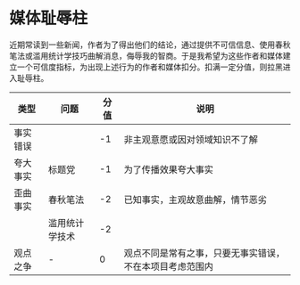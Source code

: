 # 媒体耻辱柱

近期常读到一些新闻，作者为了得出他们的结论，通过提供不可信信息、使用春秋笔法或滥用统计学技巧曲解消息，侮辱我的智商。于是我希望为这些作者和媒体建立一个可信度指标，为出现上述行为的作者和媒体扣分。扣满一定分值，则拉黑进入耻辱柱。

| 类型 | 问题 | 分值 | 说明 |
| --- | --- | --- | --- |
| 事实错误 | | -1 | 非主观意愿或因对领域知识不了解 |
| 夸大事实 | 标题党 | -1 | 为了传播效果夸大事实 |
| 歪曲事实 | 春秋笔法 | -2 | 已知事实，主观故意曲解，情节恶劣 |
| | 滥用统计学技术 | -2 |
| 观点之争 | - | 0 | 观点不同是常有之事，只要无事实错误，不在本项目考虑范围内 |

